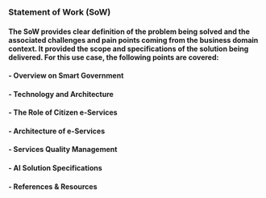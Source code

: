 ### Statement of Work (SoW)
#### The SoW provides clear definition of the problem being solved and the associated challenges and pain points coming from the business domain context. It provided the scope and specifications of the solution being delivered. For this use case, the following points are covered:
#### - Overview on Smart Government
#### - Technology and Architecture
#### - The Role of Citizen e-Services
#### - Architecture of e-Services
#### - Services Quality Management
#### - AI Solution Specifications
#### - References & Resources

